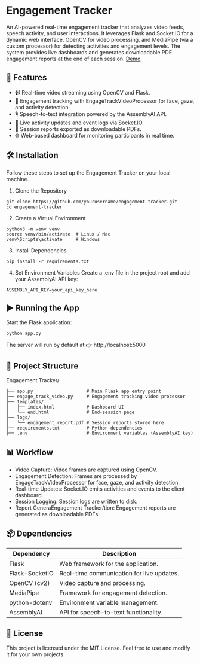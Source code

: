 # Engagement Tracker
An AI-powered real-time engagement tracker that analyzes video feeds, speech activity, and user interactions. It leverages Flask and Socket.IO for a dynamic web interface, OpenCV for video processing, and MediaPipe (via a custom processor) for detecting activities and engagement levels. The system provides live dashboards and generates downloadable PDF engagement reports at the end of each session.
[Demo](https://github.com/Joshluk3328j/Engagment-tracker-v1/blob/blob/main/img.png)

## 🚀 Features

- 📹 Real-time video streaming using OpenCV and Flask. <br>
- 🧠 Engagement tracking with EngageTrackVideoProcessor for face, gaze, and activity detection. <br>
- 🎙️ Speech-to-text integration powered by the AssemblyAI API. <br>
- 🔄 Live activity updates and event logs via Socket.IO. <br>
- 📑 Session reports exported as downloadable PDFs. <br>
- 🌐 Web-based dashboard for monitoring participants in real time. <br>

## 🛠️ Installation
Follow these steps to set up the Engagement Tracker on your local machine.
1. Clone the Repository
```
git clone https://github.com/yourusername/engagement-tracker.git
cd engagement-tracker
```
2. Create a Virtual Environment
```
python3 -m venv venv
source venv/bin/activate  # Linux / Mac
venv\Scripts\activate     # Windows
```
3. Install Dependencies

```
pip install -r requirements.txt
```
4. Set Environment Variables
Create a .env file in the project root and add your AssemblyAI API key:
```
ASSEMBLY_API_KEY=your_api_key_here
```

## ▶️ Running the App
Start the Flask application:
```
python app.py
```
The server will run by default at:👉 http://localhost:5000
## 📂 Project Structure
Engagement Tracker/
```
├── app.py                    # Main Flask app entry point
├── engage_track_video.py     # Engagement tracking video processor
├── templates/
│   ├── index.html            # Dashboard UI
│   └── end.html              # End-session page
├── logs/
│   └── engagement_report.pdf # Session reports stored here
├── requirements.txt          # Python dependencies
├── .env                      # Environment variables (AssemblyAI key)
```
## 📊 Workflow

- Video Capture: Video frames are captured using OpenCV. <br>
- Engagement Detection: Frames are processed by EngageTrackVideoProcessor for face, gaze, and activity detection. <br>
- Real-time Updates: Socket.IO emits activities and events to the client dashboard. <br>
- Session Logging: Session logs are written to disk. <br>
- Report GeneraEngagement Tracker/tion: Engagement reports are generated as downloadable PDFs. <br>

## 📦 Dependencies

|Dependency |Description|
|-----------|-----------|
|Flask|Web framework for the application.|
|Flask-SocketIO|Real-time communication for live updates.|
|OpenCV (cv2)|Video capture and processing.|
|MediaPipe|Framework for engagement detection.|
|python-dotenv|Environment variable management.|
|AssemblyAI|API for speech-to-text functionality.|

## 📜 License
This project is licensed under the MIT License. Feel free to use and modify it for your own projects.
